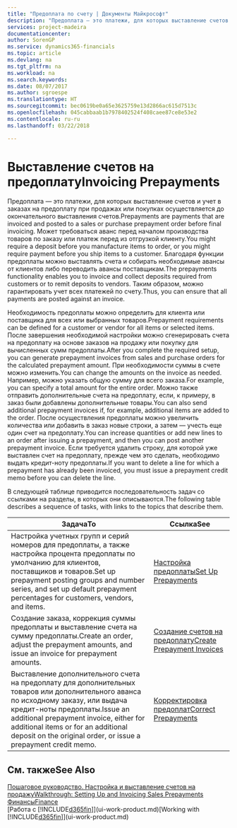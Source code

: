 ```yaml
---
title: "Предоплата по счету | Документы Майкрософт"
description: "Предоплата — это платежи, для которых выставление счетов и учет в заказах на предоплату при продажах или покупках осуществляется до окончательного выставления счетов. Может требоваться аванс перед началом производства товаров по заказу или платеж перед из отгрузкой клиенту. Благодаря функции предоплаты можно выставлять счета и собирать необходимые авансы от клиентов либо переводить авансы поставщикам. Таким образом, можно гарантировать учет всех платежей по счету."
services: project-madeira
documentationcenter: 
author: SorenGP
ms.service: dynamics365-financials
ms.topic: article
ms.devlang: na
ms.tgt_pltfrm: na
ms.workload: na
ms.search.keywords: 
ms.date: 08/07/2017
ms.author: sgroespe
ms.translationtype: HT
ms.sourcegitcommit: bec0619be0a65e3625759e13d2866ac615d7513c
ms.openlocfilehash: 045cabbaab1b7978402524f408caee87ce8e53e2
ms.contentlocale: ru-ru
ms.lasthandoff: 03/22/2018

---
```

# <a name="invoicing-prepayments"></a><span data-ttu-id="ad06f-106">Выставление счетов на предоплату</span><span class="sxs-lookup"><span data-stu-id="ad06f-106">Invoicing Prepayments</span></span>
<span data-ttu-id="ad06f-107">Предоплата — это платежи, для которых выставление счетов и учет в заказах на предоплату при продажах или покупках осуществляется до окончательного выставления счетов.</span><span class="sxs-lookup"><span data-stu-id="ad06f-107">Prepayments are payments that are invoiced and posted to a sales or purchase prepayment order before final invoicing.</span></span> <span data-ttu-id="ad06f-108">Может требоваться аванс перед началом производства товаров по заказу или платеж перед из отгрузкой клиенту.</span><span class="sxs-lookup"><span data-stu-id="ad06f-108">You might require a deposit before you manufacture items to order, or you might require payment before you ship items to a customer.</span></span> <span data-ttu-id="ad06f-109">Благодаря функции предоплаты можно выставлять счета и собирать необходимые авансы от клиентов либо переводить авансы поставщикам.</span><span class="sxs-lookup"><span data-stu-id="ad06f-109">The prepayments functionality enables you to invoice and collect deposits required from customers or to remit deposits to vendors.</span></span> <span data-ttu-id="ad06f-110">Таким образом, можно гарантировать учет всех платежей по счету.</span><span class="sxs-lookup"><span data-stu-id="ad06f-110">Thus, you can ensure that all payments are posted against an invoice.</span></span>  

 <span data-ttu-id="ad06f-111">Необходимость предоплаты можно определить для клиента или поставщика для всех или выбранных товаров.</span><span class="sxs-lookup"><span data-stu-id="ad06f-111">Prepayment requirements can be defined for a customer or vendor for all items or selected items.</span></span> <span data-ttu-id="ad06f-112">После завершения необходимой настройки можно сгенерировать счета на предоплату на основе заказов на продажу или покупку для вычисленных сумм предоплаты.</span><span class="sxs-lookup"><span data-stu-id="ad06f-112">After you complete the required setup, you can generate prepayment invoices from sales and purchase orders for the calculated prepayment amount.</span></span> <span data-ttu-id="ad06f-113">При необходимости суммы в счете можно изменить.</span><span class="sxs-lookup"><span data-stu-id="ad06f-113">You can change the amounts on the invoice as needed.</span></span> <span data-ttu-id="ad06f-114">Например, можно указать общую сумму для всего заказа.</span><span class="sxs-lookup"><span data-stu-id="ad06f-114">For example, you can specify a total amount for the entire order.</span></span> <span data-ttu-id="ad06f-115">Можно также отправить дополнительные счета на предоплату, если, к примеру, в заказ были добавлены дополнительные товары.</span><span class="sxs-lookup"><span data-stu-id="ad06f-115">You can also send additional prepayment invoices if, for example, additional items are added to the order.</span></span> <span data-ttu-id="ad06f-116">После осуществления предоплаты можно увеличить количества или добавить в заказ новые строки, а затем — учесть еще один счет на предоплату.</span><span class="sxs-lookup"><span data-stu-id="ad06f-116">You can increase quantities or add new lines to an order after issuing a prepayment, and then you can post another prepayment invoice.</span></span> <span data-ttu-id="ad06f-117">Если требуется удалить строку, для которой уже выставлен счет на предоплату, прежде чем это сделать, необходимо выдать кредит-ноту предоплаты.</span><span class="sxs-lookup"><span data-stu-id="ad06f-117">If you want to delete a line for which a prepayment has already been invoiced, you must issue a prepayment credit memo before you can delete the line.</span></span>  

 <span data-ttu-id="ad06f-118">В следующей таблице приводится последовательность задач со ссылками на разделы, в которых они описываются.</span><span class="sxs-lookup"><span data-stu-id="ad06f-118">The following table describes a sequence of tasks, with links to the topics that describe them.</span></span>

|<span data-ttu-id="ad06f-119">**Задача**</span><span class="sxs-lookup"><span data-stu-id="ad06f-119">**To**</span></span>|<span data-ttu-id="ad06f-120">**Ссылка**</span><span class="sxs-lookup"><span data-stu-id="ad06f-120">**See**</span></span>|  
|------------|-------------|  
|<span data-ttu-id="ad06f-121">Настройка учетных групп и серий номеров для предоплаты, а также настройка процента предоплаты по умолчанию для клиентов, поставщиков и товаров.</span><span class="sxs-lookup"><span data-stu-id="ad06f-121">Set up prepayment posting groups and number series, and set up default prepayment percentages for customers, vendors, and items.</span></span>|[<span data-ttu-id="ad06f-122">Настройка предоплаты</span><span class="sxs-lookup"><span data-stu-id="ad06f-122">Set Up Prepayments</span></span>](finance-set-up-prepayments.md)|
|<span data-ttu-id="ad06f-123">Создание заказа, коррекция суммы предоплаты и выставление счета на сумму предоплаты.</span><span class="sxs-lookup"><span data-stu-id="ad06f-123">Create an order, adjust the prepayment amounts, and issue an invoice for prepayment amounts.</span></span>|[<span data-ttu-id="ad06f-124">Создание счетов на предоплату</span><span class="sxs-lookup"><span data-stu-id="ad06f-124">Create Prepayment Invoices</span></span>](finance-how-to-create-prepayment-invoices.md)|  
|<span data-ttu-id="ad06f-125">Выставление дополнительного счета на предоплату для дополнительных товаров или дополнительного аванса по исходному заказу, или выдача кредит-ноты предоплаты.</span><span class="sxs-lookup"><span data-stu-id="ad06f-125">Issue an additional prepayment invoice, either for additional items or for an additional deposit on the original order, or issue a prepayment credit memo.</span></span>|[<span data-ttu-id="ad06f-126">Корректировка предоплат</span><span class="sxs-lookup"><span data-stu-id="ad06f-126">Correct Prepayments</span></span>](finance-how-to-correct-prepayments.md)|  

## <a name="see-also"></a><span data-ttu-id="ad06f-127">См. также</span><span class="sxs-lookup"><span data-stu-id="ad06f-127">See Also</span></span>  
[<span data-ttu-id="ad06f-128">Пошаговое руководство. Настройка и выставление счетов на продажу</span><span class="sxs-lookup"><span data-stu-id="ad06f-128">Walkthrough: Setting Up and Invoicing Sales Prepayments</span></span>](walkthrough-setting-up-and-invoicing-sales-prepayments.md)  
[<span data-ttu-id="ad06f-129">Финансы</span><span class="sxs-lookup"><span data-stu-id="ad06f-129">Finance</span></span>](finance.md)  
<span data-ttu-id="ad06f-130">[Работа с [!INCLUDE[d365fin](includes/d365fin_md.md)]](ui-work-product.md)</span><span class="sxs-lookup"><span data-stu-id="ad06f-130">[Working with [!INCLUDE[d365fin](includes/d365fin_md.md)]](ui-work-product.md)</span></span>

